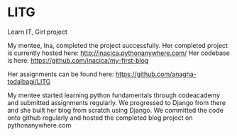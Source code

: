 # LITG

Learn IT, Girl project

My mentee, Ina, completed the project successfully. 
Her completed project is currently hosted here: http://inacica.pythonanywhere.com/
Her codebase is here: https://github.com/inacica/my-first-blog

Her assignments can be found here: 
https://github.com/anagha-todalbagi/LITG

My mentee started learning python fundamentals through codeacademy and submitted assignments regularly. We progressed to Django from there and she built her blog from scratch using Django. We committed the code onto github regularly and hosted the completed blog project on pythonanywhere.com
